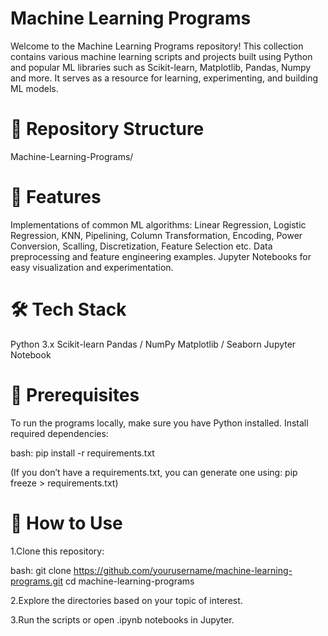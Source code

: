 # Machine Learning Programs

Welcome to the Machine Learning Programs repository! This collection contains various machine learning scripts and projects built using Python and popular ML libraries such as Scikit-learn, Matplotlib, Pandas, Numpy and more. It serves as a resource for learning, experimenting, and building ML models.

# 📂 Repository Structure

Machine-Learning-Programs/

# 🚀 Features

Implementations of common ML algorithms: Linear Regression, Logistic Regression, KNN, Pipelining, Column Transformation, Encoding, Power Conversion, Scalling, Discretization, Feature Selection etc.
Data preprocessing and feature engineering examples.
Jupyter Notebooks for easy visualization and experimentation.

# 🛠️ Tech Stack

Python 3.x
Scikit-learn
Pandas / NumPy
Matplotlib / Seaborn
Jupyter Notebook

# 📌 Prerequisites

To run the programs locally, make sure you have Python installed. Install required dependencies:

bash: pip install -r requirements.txt

(If you don’t have a requirements.txt, you can generate one using: pip freeze > requirements.txt)

# 📘 How to Use

1.Clone this repository:

bash: git clone https://github.com/yourusername/machine-learning-programs.git
      cd machine-learning-programs

2.Explore the directories based on your topic of interest.

3.Run the scripts or open .ipynb notebooks in Jupyter.
